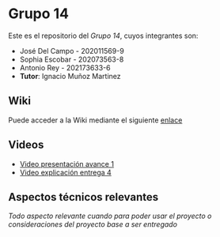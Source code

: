 # Grupo 14

Este es el repositorio del *Grupo 14*, cuyos integrantes son:

* José Del Campo - 202011569-9
* Sophia Escobar - 202073563-8
* Antonio Rey - 202173633-6
* **Tutor**: Ignacio Muñoz Martinez

## Wiki

Puede acceder a la Wiki mediante el siguiente [enlace](https://gitlab.inf.utfsm.cl/jose.delcampo/proyecto-analisis-de-software/-/wikis/Proyecto-software-de-toma-de-horas)

## Videos

* [Video presentación avance 1](https://youtu.be/BfPV3qg5CJ0)
* [Video explicación entrega 4](https://youtu.be/Iz90Fn5expw)

## Aspectos técnicos relevantes

_Todo aspecto relevante cuando para poder usar el proyecto o consideraciones del proyecto base a ser entregado_
